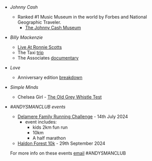 #
- _Johnny Cash_
  - Ranked #1 Music Museum in the world by Forbes and National Geographic Traveler.
    - [The Johnny Cash Museum](https://www.johnnycashmuseum.com/)
- _Billy Mackenzie_
  - [Live At Ronnie Scotts](https://www.youtube.com/watch?v=1lw-r7CIqZY&t=79s)
  - The Taxi [trip](https://dangerousminds.net/comments/the_glamour_chase_documentary_beauty_despair_singer_billy_mackenzie)
  - The Associates [documentary](https://www.youtube.com/watch?v=riop6MNVoqA)
- _Love_
  - Anniversary edition [breakdown](https://www.billboard.com/music/rock/love-forever-changes-anniversary-box-set-8307336/)
- _Simple Minds_
  - Chelsea Girl - [The Old Grey Whistle Test](https://www.youtube.com/watch?v=Aref3Nj4YaQ)
- _#ANDYSMANCLUB events_
  - [Delamere Family Running Challenge](https://www.atwevents.co.uk/e/andysmanclub-family-running-challenge-delamere-2024-10087) - 14th July 2024
    - event includes:
      - kids 2km fun run
      - 10km
      - A half marathon
  - [Haldon Forest 10k](https://www.atwevents.co.uk/e/andysmanclub-10k-run-haldon-forest-10391) - 29th September 2024

  For more info on these events [email](campaigns@andysmanclub.co.uk) #ANDYSMANCLUB